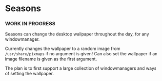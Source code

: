 # Seasons

### WORK IN PROGRESS

Seasons can change the desktop wallpaper throughout the day, for any windowmanager.

Currently changes the wallpaper to a random image from `/usr/share/pixmaps` if no argument is given!
Can also set the wallpaper if an image filename is given as the first argument.

The plan is to first support a large collection of windowmanagers and ways of setting the wallpaper.
